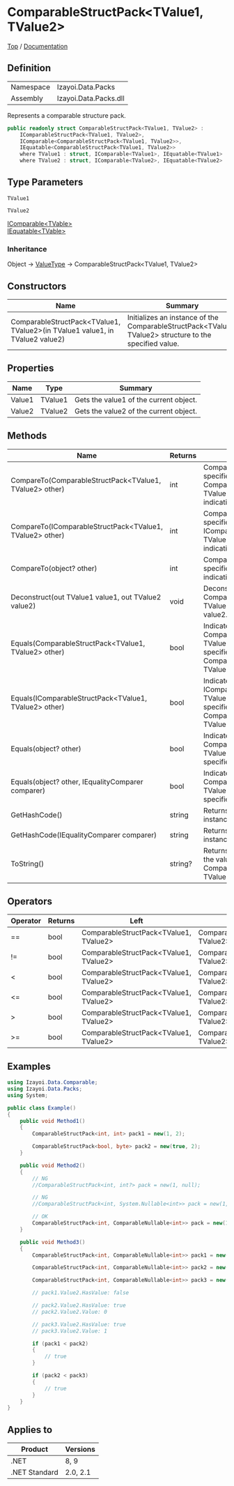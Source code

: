 # ComparableStructPack&lt;TValue1, TValue2&gt;

[Top](../../../README.md) / [Documentation](../../Documentation.md)

## Definition

|||
|--|--|
|Namespace|Izayoi.Data.Packs|
|Assembly|Izayoi.Data.Packs.dll|

Represents a comparable structure pack.

~~~csharp
public readonly struct ComparableStructPack<TValue1, TValue2> :
    IComparableStructPack<TValue1, TValue2>,
    IComparable<ComparableStructPack<TValue1, TValue2>>,
    IEquatable<ComparableStructPack<TValue1, TValue2>>
    where TValue1 : struct, IComparable<TValue1>, IEquatable<TValue1>
    where TValue2 : struct, IComparable<TValue2>, IEquatable<TValue2>
~~~

## Type Parameters
`TValue1`

`TValue2`

[IComparable\<TVable>](https://learn.microsoft.com/en-us/dotnet/api/system.icomparable-1)  
[IEquatable\<TVable>](https://learn.microsoft.com/en-us/dotnet/api/system.iequatable-1)

### Inheritance
Object -> [ValueType](https://learn.microsoft.com/en-us/dotnet/api/system.valuetype) -> ComparableStructPack&lt;TValue1, TValue2&gt;

## Constructors

|Name|Summary|
|--|--|
|ComparableStructPack&lt;TValue1, TValue2&gt;(in TValue1 value1, in TValue2 value2)|Initializes an instance of the ComparableStructPack&lt;TValue1, TValue2&gt; structure to the specified value.|

## Properties

|Name|Type|Summary|
|--|--|--|
|Value1|TValue1|Gets the value1 of the current object.|
|Value2|TValue2|Gets the value2 of the current object.|

## Methods

|Name|Returns|Summary|
|--|--|--|
|CompareTo(ComparableStructPack&lt;TValue1, TValue2&gt; other)|int|Compares this instance to a specified ComparableStructPack&lt;TValue1, TValue2&gt; and returns an indication of their relative values.|
|CompareTo(IComparableStructPack&lt;TValue1, TValue2&gt; other)|int|Compares this instance to a specified IComparableStructPack&lt;TValue1, TValue2&gt; and returns an indication of their relative values.|
|CompareTo(object? other)|int|Compares this instance to a specified object and returns an indication of their relative values.|
|Deconstruct(out TValue1 value1, out TValue2 value2)|void|Deconstructs this ComparableStructPack&lt;TValue1, TValue2&gt; instance by value1 and value2.|
|Equals(ComparableStructPack&lt;TValue1, TValue2&gt; other)|bool|Indicates whether the current ComparableStructPack&lt;TValue1, TValue2&gt; object is equal to a specified ComparableStructPack&lt;TValue1, TValue2&gt;.|
|Equals(IComparableStructPack&lt;TValue1, TValue2&gt; other)|bool|Indicates whether the current IComparableStructPack&lt;TValue1, TValue2&gt; object is equal to a specified ComparableStructPack&lt;TValue1, TValue2&gt;.|
|Equals(object? other)|bool|Indicates whether the current ComparableStructPack&lt;TValue1, TValue2&gt; object is equal to a specified object.|
|Equals(object? other, IEqualityComparer comparer)|bool|Indicates whether the current ComparableStructPack&lt;TValue1, TValue2&gt; object is equal to a specified object.|
|GetHashCode()|string|Returns the hash code for this instance.|
|GetHashCode(IEqualityComparer comparer)|string|Returns the hash code for this instance.|
|ToString()|string?|Returns the text representation of the value of the current ComparableStructPack&lt;TValue1, TValue2&gt; object.|

## Operators

|Operator|Returns|Left|Right|
|--|--|--|--|
|==|bool|ComparableStructPack&lt;TValue1, TValue2&gt;|ComparableStructPack&lt;TValue1, TValue2&gt;|
|!=|bool|ComparableStructPack&lt;TValue1, TValue2&gt;|ComparableStructPack&lt;TValue1, TValue2&gt;|
|<|bool|ComparableStructPack&lt;TValue1, TValue2&gt;|ComparableStructPack&lt;TValue1, TValue2&gt;|
|<=|bool|ComparableStructPack&lt;TValue1, TValue2&gt;|ComparableStructPack&lt;TValue1, TValue2&gt;|
|>|bool|ComparableStructPack&lt;TValue1, TValue2&gt;|ComparableStructPack&lt;TValue1, TValue2&gt;|
|>=|bool|ComparableStructPack&lt;TValue1, TValue2&gt;|ComparableStructPack&lt;TValue1, TValue2&gt;|

## Examples

~~~csharp
using Izayoi.Data.Comparable;
using Izayoi.Data.Packs;
using System;

public class Example()
{
    public void Method1()
    {
        ComparableStructPack<int, int> pack1 = new(1, 2);

        ComparableStructPack<bool, byte> pack2 = new(true, 2);
    }

    public void Method2()
    {
        // NG
        //ComparableStructPack<int, int?> pack = new(1, null);

        // NG
        //ComparableStructPack<int, System.Nullable<int>> pack = new(1, null);

        // OK
        ComparableStructPack<int, ComparableNullable<int>> pack = new(1, null);
    }

    public void Method3()
    {
        ComparableStructPack<int, ComparableNullable<int>> pack1 = new(1, null);

        ComparableStructPack<int, ComparableNullable<int>> pack2 = new(1, 0);

        ComparableStructPack<int, ComparableNullable<int>> pack3 = new(1, 1);

        // pack1.Value2.HasValue: false

        // pack2.Value2.HasValue: true
        // pack2.Value2.Value: 0

        // pack3.Value2.HasValue: true
        // pack3.Value2.Value: 1

        if (pack1 < pack2)
        {
            // true
        }

        if (pack2 < pack3)
        {
            // true
        }
    }
}
~~~

## Applies to

|Product|Versions|
|--|--|
|.NET|8, 9|
|.NET Standard|2.0, 2.1|
